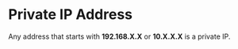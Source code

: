 # Private IP Address

Any address that starts with **192.168.X.X** or **10.X.X.X** is a private IP.
